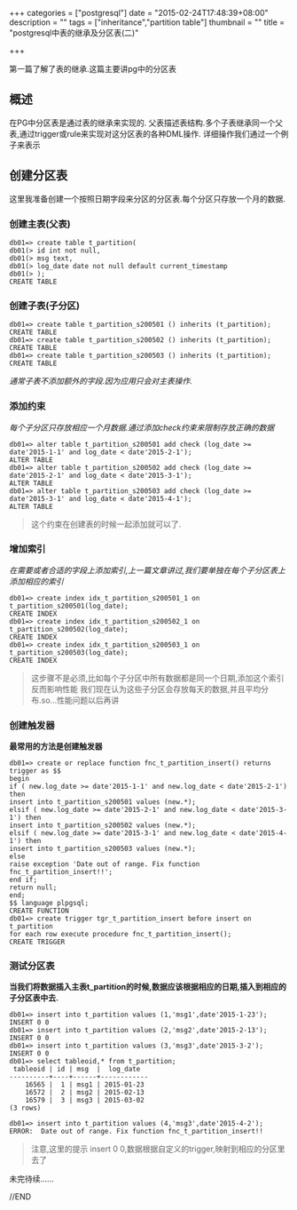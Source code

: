 +++
categories = ["postgresql"]
date = "2015-02-24T17:48:39+08:00"
description = ""
tags = ["inheritance","partition table"]
thumbnail = ""
title = "postgresql中表的继承及分区表(二)"

+++

第一篇了解了表的继承.这篇主要讲pg中的分区表

<!--more-->

## 概述

在PG中分区表是通过表的继承来实现的.
父表描述表结构.多个子表继承同一个父表,通过trigger或rule来实现对这分区表的各种DML操作.
详细操作我们通过一个例子来表示

## 创建分区表

这里我准备创建一个按照日期字段来分区的分区表.每个分区只存放一个月的数据.

### 创建主表(父表)

```
db01=> create table t_partition(
db01(> id int not null,
db01(> msg text,
db01(> log_date date not null default current_timestamp
db01(> );
CREATE TABLE
```

### 创建子表(子分区)

```
db01=> create table t_partition_s200501 () inherits (t_partition);
CREATE TABLE
db01=> create table t_partition_s200502 () inherits (t_partition);
CREATE TABLE
db01=> create table t_partition_s200503 () inherits (t_partition);
CREATE TABLE
```

*通常子表不添加额外的字段.因为应用只会对主表操作.*

### 添加约束

*每个子分区只存放相应一个月数据.通过添加check约束来限制存放正确的数据*

```
db01=> alter table t_partition_s200501 add check (log_date >= date'2015-1-1' and log_date < date'2015-2-1');
ALTER TABLE
db01=> alter table t_partition_s200502 add check (log_date >= date'2015-2-1' and log_date < date'2015-3-1');
ALTER TABLE
db01=> alter table t_partition_s200503 add check (log_date >= date'2015-3-1' and log_date < date'2015-4-1');
ALTER TABLE
```

> 这个约束在创建表的时候一起添加就可以了.

### 增加索引

*在需要或者合适的字段上添加索引,上一篇文章讲过,我们要单独在每个子分区表上添加相应的索引*

```
db01=> create index idx_t_partition_s200501_1 on t_partition_s200501(log_date);
CREATE INDEX
db01=> create index idx_t_partition_s200502_1 on t_partition_s200502(log_date);
CREATE INDEX
db01=> create index idx_t_partition_s200503_1 on t_partition_s200503(log_date);
CREATE INDEX
```

> 这步骤不是必须,比如每个子分区中所有数据都是同一个日期,添加这个索引反而影响性能
> 我们现在认为这些子分区会存放每天的数据,并且平均分布.so...性能问题以后再讲

### 创建触发器

**最常用的方法是创建触发器**

```
db01=> create or replace function fnc_t_partition_insert() returns trigger as $$
begin
if ( new.log_date >= date'2015-1-1' and new.log_date < date'2015-2-1') then
insert into t_partition_s200501 values (new.*);
elsif ( new.log_date >= date'2015-2-1' and new.log_date < date'2015-3-1') then
insert into t_partition_s200502 values (new.*);
elsif ( new.log_date >= date'2015-3-1' and new.log_date < date'2015-4-1') then
insert into t_partition_s200503 values (new.*);
else
raise exception 'Date out of range. Fix function fnc_t_partition_insert!!';
end if;
return null;
end;
$$ language plpgsql;
CREATE FUNCTION
db01=> create trigger tgr_t_partition_insert before insert on t_partition
for each row execute procedure fnc_t_partition_insert();
CREATE TRIGGER
```

### 测试分区表

**当我们将数据插入主表t_partition的时候,数据应该根据相应的日期,插入到相应的子分区表中去.**

```
db01=> insert into t_partition values (1,'msg1',date'2015-1-23');
INSERT 0 0
db01=> insert into t_partition values (2,'msg2',date'2015-2-13');
INSERT 0 0
db01=> insert into t_partition values (3,'msg3',date'2015-3-2');
INSERT 0 0
db01=> select tableoid,* from t_partition;
 tableoid | id | msg  |  log_date
----------+----+------+------------
    16565 |  1 | msg1 | 2015-01-23
    16572 |  2 | msg2 | 2015-02-13
    16579 |  3 | msg3 | 2015-03-02
(3 rows)

db01=> insert into t_partition values (4,'msg3',date'2015-4-2');
ERROR:  Date out of range. Fix function fnc_t_partition_insert!!
```

> 注意,这里的提示 insert 0 0,数据根据自定义的trigger,映射到相应的分区里去了

未完待续......

//END


